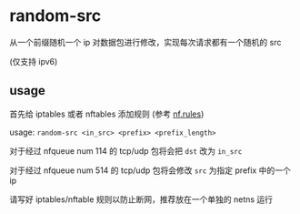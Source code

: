 # random-src

从一个前缀随机一个 ip 对数据包进行修改，实现每次请求都有一个随机的 src

(仅支持 ipv6)

## usage

首先给 iptables 或者 nftables 添加规则 (参考 [nf.rules](./nf.rules))

usage: `random-src <in_src> <prefix> <prefix_length>`

对于经过 nfqueue num 114 的 tcp/udp 包将会把 `dst` 改为 `in_src`

对于经过 nfqueue num 514 的 tcp/udp 包将会修改 `src` 为指定 prefix 中的一个 ip

请写好 iptables/nftable 规则以防止断网，推荐放在一个单独的 netns 运行